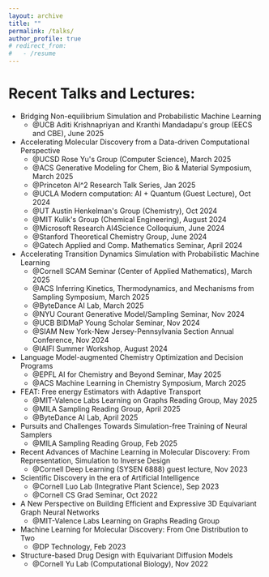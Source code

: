 ```yaml
---
layout: archive
title: ""
permalink: /talks/
author_profile: true
# redirect_from:
#   - /resume
---
```


Recent Talks and Lectures:
======
* Bridging Non-equilibrium Simulation and Probabilistic Machine Learning
  * @UCB Aditi Krishnapriyan and Kranthi Mandadapu's group (EECS and CBE), June 2025 
* Accelerating Molecular Discovery from a Data-driven Computational Perspective
  * @UCSD Rose Yu's Group (Computer Science), March 2025
  * @ACS Generative Modeling for Chem, Bio & Material Symposium, March 2025
  * @Princeton AI^2 Research Talk Series, Jan 2025
  * @UCLA Modern computation: AI + Quantum (Guest Lecture), Oct 2024 
  * @UT Austin Henkelman's Group (Chemistry), Oct 2024
  * @MIT Kulik's Group (Chemical Engineering), August 2024
  * @Microsoft Research AI4Science Colloquium, June 2024
  * @Stanford Theoretical Chemistry Group, June 2024
  * @Gatech Applied and Comp. Mathematics Seminar, April 2024
* Accelerating Transition Dynamics Simulation with Probabilistic Machine Learning 
  * @Cornell SCAM Seminar (Center of Applied Mathematics), March 2025
  * @ACS Inferring Kinetics, Thermodynamics, and Mechanisms from Sampling Symposium, March 2025
  * @ByteDance AI Lab, March 2025
  * @NYU Courant Generative Model/Sampling Seminar, Nov 2024
  * @UCB BIDMaP Young Scholar Seminar, Nov 2024 
  * @SIAM New York-New Jersey-Pennsylvania Section Annual Conference, Nov 2024
  * @IAIFI Summer Workshop, August 2024
* Language Model-augmented Chemistry Optimization and Decision Programs
  * @EPFL AI for Chemistry and Beyond Seminar, May 2025
  * @ACS Machine Learning in Chemistry Symposium, March 2025
* FEAT: Free energy Estimators with Adaptive Transport
  * @MIT-Valence Labs Learning on Graphs Reading Group, May 2025
  * @MILA Sampling Reading Group, April 2025
  * @ByteDance AI Lab, April 2025
* Pursuits and Challenges Towards Simulation-free Training of Neural Samplers
  * @MILA Sampling Reading Group, Feb 2025
* Recent Advances of Machine Learning in Molecular Discovery: From Representation, Simulation to Inverse Design
  * @Cornell Deep Learning (SYSEN 6888) guest lecture, Nov 2023
* Scientific Discovery in the era of Artificial Intelligence
  * @Cornell Luo Lab (Integrative Plant Science), Sep 2023
  * @Cornell CS Grad Seminar, Oct 2022
* A New Perspective on Building Efficient and Expressive 3D Equivariant Graph Neural Networks
  * @MIT-Valence Labs Learning on Graphs Reading Group
* Machine Learning for Molecular Discovery: From One Distribution to Two
  * @DP Technology, Feb 2023
* Structure-based Drug Design with Equivariant Diffusion Models
  * @Cornell Yu Lab (Computational Biology), Nov 2022

<!-- * [A New Perspective on Building Efficient and Expressive 3D Equivariant Graph Neural Networks](https://m2d2.io/talks/logg/a-new-perspective-on-building-efficient-and-expressive-3d-equivariant-graph-neural-networks/), @LoGG Reading Group, virtual, May 2023; Oral Presentation @TAGML-ICML, in person, July 2023.
* Disentangled Spatiotemporal Graph Generative Models, Oral Presentation @AAAI, virtual, Feb 2022.
* Towards Steerable and Interpretable Chemical Space Exploration, Oral Presentation @ML4Molecules, virtual, Dec 2021. -->




